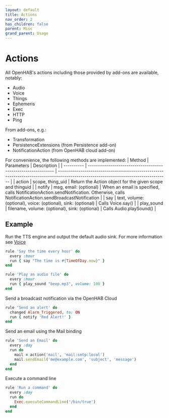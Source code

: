 ```yaml
---
layout: default
title: Actions
nav_order: 2
has_children: false
parent: Misc
grand_parent: Usage
---
```


# Actions

All OpenHAB's actions including those provided by add-ons are available, notably:
* Audio
* Voice
* Things
* Ephemeris
* Exec
* HTTP
* Ping

From add-ons, e.g.:
* Transformation
* PersistenceExtensions (from Persistence add-on)
* NotificationAction (from OpenHAB cloud add-on)

For convenience, the following methods are implemented:
| Method     | Parameters                                                    | Description                                                                                                                          |
| ---------- | ------------------------------------------------------------- | ------------------------------------------------------------------------------------------------------------------------------------ |
| action     | scope, thing_uid                                              | Return the Action object for the given scope and thinguid                                                                            |
| notify     | msg, email: (optional)                                        | When an email is specified, calls NotificationAction.sendNotification. Otherwise, calls NotificationAction.sendBroadcastNotification |
| say        | text, volume: (optional), voice: (optional), sink: (optional) | Calls Voice.say()                                                                                                                    |
| play_sound | filename, volume: (optional), sink: (optional)                | Calls Audio.playSound()                                                                                                              |

## Example

Run the TTS engine and output the default audio sink. For more information see [Voice](https://www.openhab.org/docs/configuration/multimedia.html#voice)
```ruby
rule 'Say the time every hour' do
  every :hour
  run { say "The time is #{TimeOfDay.now}" }
end
```

```ruby
rule 'Play an audio file' do
  every :hour
  run { play_sound "beep.mp3", volume: 100 }
end
```

Send a broadcast notification via the OpenHAB Cloud
```ruby
rule 'Send an alert' do
  changed Alarm_Triggered, to: ON
  run { notify 'Red Alert!' }
end
```

Send an email using the Mail binding
```ruby
rule 'Send an Email' do
  every :day
  run do
    mail = action('mail', 'mail:smtp:local')
    mail.sendEmail('me@example.com', 'subject', 'message')
  end
end
```

Execute a command line
```ruby
rule 'Run a command' do
  every :day
  run do
    Exec.executeCommandLine('/bin/true')
  end
end
```
